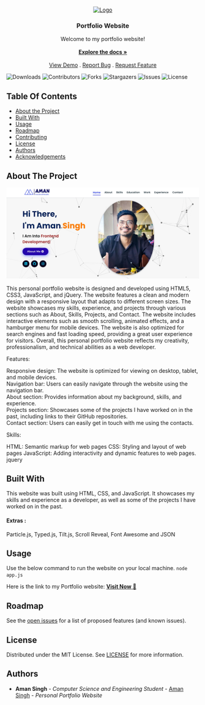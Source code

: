 <br/>
<p align="center">
  <a href="https://github.com/AmanSingh1221/Portfolio">
    <img src="./assets/images/coloronTransparent.png" alt="Logo" width="80" height="80">
  </a>

  <h3 align="center">Portfolio Website</h3>

  <p align="center">
    Welcome to my portfolio website!
    <br/>
    <br/>
    <a href="https://github.com/AmanSingh1221/Portfolio"><strong>Explore the docs »</strong></a>
    <br/>
    <br/>
    <a href="https://github.com/AmanSingh1221/Portfolio">View Demo</a>
    .
    <a href="https://github.com/AmanSingh1221/Portfolio/issues">Report Bug</a>
    .
    <a href="https://github.com/AmanSingh1221/Portfolio/issues">Request Feature</a>
  </p>
</p>

![Downloads](https://img.shields.io/github/downloads/AmanSingh1221/ReadME-Generator/total) ![Contributors](https://img.shields.io/github/contributors/AmanSingh1221/ReadME-Generator?color=dark-green) ![Forks](https://img.shields.io/github/forks/AmanSingh1221/ReadME-Generator?style=social) ![Stargazers](https://img.shields.io/github/stars/AmanSingh1221/ReadME-Generator?style=social) ![Issues](https://img.shields.io/github/issues/AmanSingh1221/ReadME-Generator) ![License](https://img.shields.io/github/license/AmanSingh1221/ReadME-Generator) 

## Table Of Contents

* [About the Project](#about-the-project)
* [Built With](#built-with)
* [Usage](#usage)
* [Roadmap](#roadmap)
* [Contributing](#contributing)
* [License](#license)
* [Authors](#authors)
* [Acknowledgements](#acknowledgements)

## About The Project

![Screen Shot](./assets/images/sample.png)

This personal portfolio website is designed and developed using HTML5, CSS3, JavaScript, and jQuery. The website features a clean and modern design with a responsive layout that adapts to different screen sizes. The website showcases my skills, experience, and projects through various sections such as About, Skills, Projects, and Contact. The website includes interactive elements such as smooth scrolling, animated effects, and a hamburger menu for mobile devices. The website is also optimized for search engines and fast loading speed, providing a great user experience for visitors. Overall, this personal portfolio website reflects my creativity, professionalism, and technical abilities as a web developer.

Features:

Responsive design: The website is optimized for viewing on desktop, tablet, and mobile devices.
<br/>Navigation bar: Users can easily navigate through the website using the navigation bar.
<br/>About section: Provides information about my background, skills, and experience.
<br/>Projects section: Showcases some of the projects I have worked on in the past, including links to their GitHub repositories.
<br/>Contact section: Users can easily get in touch with me using the contacts.

Skills:

HTML: Semantic markup for web pages
CSS: Styling and layout of web pages
JavaScript: Adding interactivity and dynamic features to web pages.
jquery




## Built With

This website was built using HTML, CSS, and JavaScript. It showcases my skills and experience as a developer, as well as some of the projects I have worked on in the past.
#### Extras : 
Particle.js, Typed.js, Tilt.js, Scroll Reveal, Font Awesome and JSON

## Usage

Use the below command to run the website on your local machine.
```node app.js```

Here is the link to my Portfolio website: <a href="https://portfolio-amansingh.vercel.app/" target="_blank">**Visit Now** 🚀</a>

## Roadmap

See the [open issues](https://github.com/AmanSingh1221/ReadME-Generator/issues) for a list of proposed features (and known issues).


## License

Distributed under the MIT License. See [LICENSE](https://github.com/AmanSingh1221/ReadME-Generator/blob/main/LICENSE.md) for more information.

## Authors

* **Aman Singh** - *Computer Science and Engineering Student* - [Aman Singh](https://github.com/AmanSingh1221/) - *Personal Portfolio Website*
